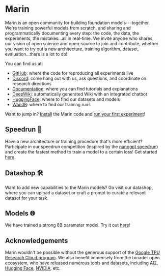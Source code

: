 # Marin

Marin is an open community for building foundation models---together.
We're training powerful models from scratch, and sharing and programmatically documenting every step:
the code, the data, the experiments, the mistakes...all in real-time.
We invite anyone who shares our vision of open science and open-source to join and contribute,
whether you want to try out a new architecture, training algorithm, dataset,
evaluation...there is a lot to do!

You can find us at:

- [GitHub](https://github.com/marin-community/marin): where the code for reproducing all experiments live
- [Discord](https://discord.gg/J9CTk7pqcM): come hang out with us, ask questions, and coordinate on research directions
- [Documentation](https://marin.readthedocs.io/en/latest/): where you can find tutorials and explanations
- [DeepWiki](https://deepwiki.com/marin-community/marin): automatically generated Wiki with an integrated chatbot
- [HuggingFace](https://huggingface.co/marin-community): where to find our datasets and models
- [WandB](https://wandb.ai/marin-community): where to find our training runs

Want to jump in?  [Install](https://marin.readthedocs.io/en/latest/tutorials/getting-started/) the Marin code and
[run your first experiment](https://marin.readthedocs.io/en/latest/tutorials/first-experiment/)!

## Speedrun 🏃

Have a new architecture or training procedure that's more efficient?
Participate in our speedrun competition (inspired by the [nanogpt speedrun](https://github.com/KellerJordan/modded-nanogpt?tab=readme-ov-file#world-record-history))
and create the fastest method to train a model to a certain loss!
Get started [here](https://marin.readthedocs.io/en/latest/how-to-guides/submitting-speedrun/).

## Datashop 🛠️

Want to add new capabilities to the Marin models?
Go visit our datashop, where you can upload a dataset or craft a prompt to curate a relevant dataset for your task.

## Models 🌐

We have trained a strong 8B parameter model.  Try it out [here](https://huggingface.co/spaces/WillHeld/soft-racoon-test)!

## Acknowledgements

Marin wouldn't be possible without the generous support of the [Google TPU Research Cloud program](https://sites.research.google/trc/about/).
We also benefit immensely from the broader open ecosystem, who have released numerous tools and datasets, including
[AI2](https://allenai.org), [Hugging Face](https://huggingface.co/), [NVIDIA](https://www.nvidia.com/en-us/research/), etc.
